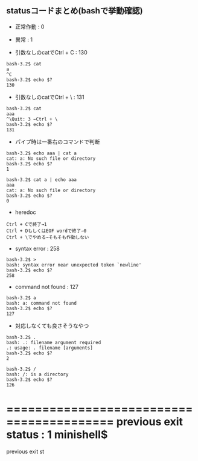 ## statusコードまとめ(bashで挙動確認)
- 正常作動 : 0
- 異常 : 1

- 引数なしのcatでCtrl + C : 130
```
bash-3.2$ cat
a
^C
bash-3.2$ echo $?
130
```
- 引数なしのcatでCtrl + \ : 131
```
bash-3.2$ cat
aaa
^\Quit: 3 ←Ctrl + \
bash-3.2$ echo $?
131
```
- パイプ時は一番右のコマンドで判断
```
bash-3.2$ echo aaa | cat a
cat: a: No such file or directory
bash-3.2$ echo $?
1
```
```
bash-3.2$ cat a | echo aaa
aaa
cat: a: No such file or directory
bash-3.2$ echo $?
0
```
- heredoc
```
Ctrl + Cで終了→1
Ctrl + DもしくはEOF wordで終了→0
Ctrl + \でやめる→そもそも作動しない
```
- syntax error : 258
```
bash-3.2$ >
bash: syntax error near unexpected token `newline'
bash-3.2$ echo $?
258
```
- command not found : 127
```
bash-3.2$ a
bash: a: command not found
bash-3.2$ echo $?
127
```
- 対応しなくても良さそうなやつ
```
bash-3.2$ .
bash: .: filename argument required
.: usage: . filename [arguments]
bash-3.2$ echo $?
2
```
```
bash-3.2$ /
bash: /: is a directory
bash-3.2$ echo $?
126
```

=========================================
previous exit status : 1
minishell$
=========================================
previous exit st
